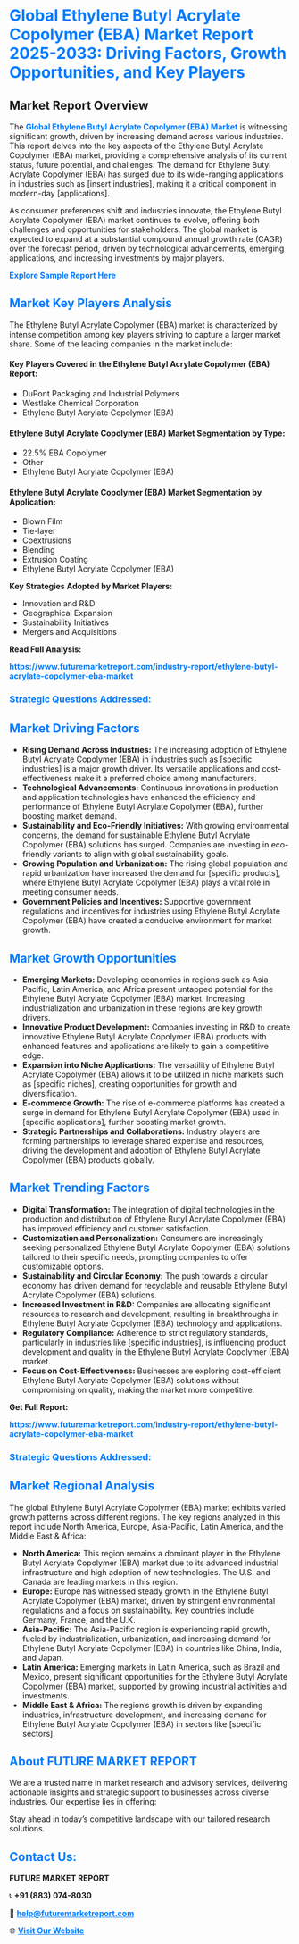 <h1 style="color: #007BFF;">Global Ethylene Butyl Acrylate Copolymer (EBA) Market Report 2025-2033: Driving Factors, Growth Opportunities, and Key Players</h1>

<section id="overview">
<h2>Market Report Overview</h2>
<p>The <a href="https://www.futuremarketreport.com/industry-report/ethylene-butyl-acrylate-copolymer-eba-market" style="color: #007BFF; text-decoration: none;"><strong>Global Ethylene Butyl Acrylate Copolymer (EBA) Market</strong></a> is witnessing significant growth, driven by increasing demand across various industries. This report delves into the key aspects of the Ethylene Butyl Acrylate Copolymer (EBA) market, providing a comprehensive analysis of its current status, future potential, and challenges. The demand for Ethylene Butyl Acrylate Copolymer (EBA) has surged due to its wide-ranging applications in industries such as [insert industries], making it a critical component in modern-day [applications].</p>
<p>As consumer preferences shift and industries innovate, the Ethylene Butyl Acrylate Copolymer (EBA) market continues to evolve, offering both challenges and opportunities for stakeholders. The global market is expected to expand at a substantial compound annual growth rate (CAGR) over the forecast period, driven by technological advancements, emerging applications, and increasing investments by major players.</p>
</section>

<section id="overview">
<p><a href="https://www.futuremarketreport.com/request-sample/reportId=100750" style="color: #007BFF; text-decoration: none;"><strong>Explore Sample Report Here</strong></a></p>
</section>

<section id="key-players">
<h2 style="color: #007BFF;">Market Key Players Analysis</h2>
<p>The Ethylene Butyl Acrylate Copolymer (EBA) market is characterized by intense competition among key players striving to capture a larger market share. Some of the leading companies in the market include:</p>
<h4>Key Players Covered in the Ethylene Butyl Acrylate Copolymer (EBA) Report:</h4>
<ul><li>DuPont Packaging and Industrial Polymers</li><li>Westlake Chemical Corporation</li><li>Ethylene Butyl Acrylate Copolymer (EBA)</li></ul>
<h4>Ethylene Butyl Acrylate Copolymer (EBA) Market Segmentation by Type:</h4>
<ul><li>22.5% EBA Copolymer</li><li>Other</li><li>Ethylene Butyl Acrylate Copolymer (EBA)</li></ul>

<h4>Ethylene Butyl Acrylate Copolymer (EBA) Market Segmentation by Application:</h4>
<ul><li>Blown Film</li><li>Tie-layer</li><li>Coextrusions</li><li>Blending</li><li>Extrusion Coating</li><li>Ethylene Butyl Acrylate Copolymer (EBA)</li></ul>
<p><strong>Key Strategies Adopted by Market Players:</strong></p>
<ul>
<li>Innovation and R&D</li>
<li>Geographical Expansion</li>
<li>Sustainability Initiatives</li>
<li>Mergers and Acquisitions</li>
</ul>
</section>

<section>
<p><strong>Read Full Analysis: </strong></p><a href="https://www.futuremarketreport.com/industry-report/ethylene-butyl-acrylate-copolymer-eba-market" style="color: #007BFF; text-decoration: none;"><strong>https://www.futuremarketreport.com/industry-report/ethylene-butyl-acrylate-copolymer-eba-market</strong></a>
<h3 style="color: #007BFF;">Strategic Questions Addressed:</h3>
</section>

<section id="driving-factors">
<h2 style="color: #007BFF;">Market Driving Factors</h2>
<ul>
<li><strong>Rising Demand Across Industries:</strong> The increasing adoption of Ethylene Butyl Acrylate Copolymer (EBA) in industries such as [specific industries] is a major growth driver. Its versatile applications and cost-effectiveness make it a preferred choice among manufacturers.</li>
<li><strong>Technological Advancements:</strong> Continuous innovations in production and application technologies have enhanced the efficiency and performance of Ethylene Butyl Acrylate Copolymer (EBA), further boosting market demand.</li>
<li><strong>Sustainability and Eco-Friendly Initiatives:</strong> With growing environmental concerns, the demand for sustainable Ethylene Butyl Acrylate Copolymer (EBA) solutions has surged. Companies are investing in eco-friendly variants to align with global sustainability goals.</li>
<li><strong>Growing Population and Urbanization:</strong> The rising global population and rapid urbanization have increased the demand for [specific products], where Ethylene Butyl Acrylate Copolymer (EBA) plays a vital role in meeting consumer needs.</li>
<li><strong>Government Policies and Incentives:</strong> Supportive government regulations and incentives for industries using Ethylene Butyl Acrylate Copolymer (EBA) have created a conducive environment for market growth.</li>
</ul>
</section>

<section id="growth-opportunities">
<h2 style="color: #007BFF;">Market Growth Opportunities</h2>
<ul>
<li><strong>Emerging Markets:</strong> Developing economies in regions such as Asia-Pacific, Latin America, and Africa present untapped potential for the Ethylene Butyl Acrylate Copolymer (EBA) market. Increasing industrialization and urbanization in these regions are key growth drivers.</li>
<li><strong>Innovative Product Development:</strong> Companies investing in R&D to create innovative Ethylene Butyl Acrylate Copolymer (EBA) products with enhanced features and applications are likely to gain a competitive edge.</li>
<li><strong>Expansion into Niche Applications:</strong> The versatility of Ethylene Butyl Acrylate Copolymer (EBA) allows it to be utilized in niche markets such as [specific niches], creating opportunities for growth and diversification.</li>
<li><strong>E-commerce Growth:</strong> The rise of e-commerce platforms has created a surge in demand for Ethylene Butyl Acrylate Copolymer (EBA) used in [specific applications], further boosting market growth.</li>
<li><strong>Strategic Partnerships and Collaborations:</strong> Industry players are forming partnerships to leverage shared expertise and resources, driving the development and adoption of Ethylene Butyl Acrylate Copolymer (EBA) products globally.</li>
</ul>
</section>

<section id="trending-factors">
<h2 style="color: #007BFF;">Market Trending Factors</h2>
<ul>
<li><strong>Digital Transformation:</strong> The integration of digital technologies in the production and distribution of Ethylene Butyl Acrylate Copolymer (EBA) has improved efficiency and customer satisfaction.</li>
<li><strong>Customization and Personalization:</strong> Consumers are increasingly seeking personalized Ethylene Butyl Acrylate Copolymer (EBA) solutions tailored to their specific needs, prompting companies to offer customizable options.</li>
<li><strong>Sustainability and Circular Economy:</strong> The push towards a circular economy has driven demand for recyclable and reusable Ethylene Butyl Acrylate Copolymer (EBA) solutions.</li>
<li><strong>Increased Investment in R&D:</strong> Companies are allocating significant resources to research and development, resulting in breakthroughs in Ethylene Butyl Acrylate Copolymer (EBA) technology and applications.</li>
<li><strong>Regulatory Compliance:</strong> Adherence to strict regulatory standards, particularly in industries like [specific industries], is influencing product development and quality in the Ethylene Butyl Acrylate Copolymer (EBA) market.</li>
<li><strong>Focus on Cost-Effectiveness:</strong> Businesses are exploring cost-efficient Ethylene Butyl Acrylate Copolymer (EBA) solutions without compromising on quality, making the market more competitive.</li>
</ul>
</section>

<section>
<p><strong>Get Full Report: </strong></p><a href="https://www.futuremarketreport.com/industry-report/ethylene-butyl-acrylate-copolymer-eba-market" style="color: #007BFF; text-decoration: none;"><strong>https://www.futuremarketreport.com/industry-report/ethylene-butyl-acrylate-copolymer-eba-market</strong></a>
<h3 style="color: #007BFF;">Strategic Questions Addressed:</h3>
</section>


<section id="regional-analysis">
<h2 style="color: #007BFF;">Market Regional Analysis</h2>
<p>The global Ethylene Butyl Acrylate Copolymer (EBA) market exhibits varied growth patterns across different regions. The key regions analyzed in this report include North America, Europe, Asia-Pacific, Latin America, and the Middle East & Africa:</p>
<ul>
<li><strong>North America:</strong> This region remains a dominant player in the Ethylene Butyl Acrylate Copolymer (EBA) market due to its advanced industrial infrastructure and high adoption of new technologies. The U.S. and Canada are leading markets in this region.</li>
<li><strong>Europe:</strong> Europe has witnessed steady growth in the Ethylene Butyl Acrylate Copolymer (EBA) market, driven by stringent environmental regulations and a focus on sustainability. Key countries include Germany, France, and the U.K.</li>
<li><strong>Asia-Pacific:</strong> The Asia-Pacific region is experiencing rapid growth, fueled by industrialization, urbanization, and increasing demand for Ethylene Butyl Acrylate Copolymer (EBA) in countries like China, India, and Japan.</li>
<li><strong>Latin America:</strong> Emerging markets in Latin America, such as Brazil and Mexico, present significant opportunities for the Ethylene Butyl Acrylate Copolymer (EBA) market, supported by growing industrial activities and investments.</li>
<li><strong>Middle East & Africa:</strong> The region’s growth is driven by expanding industries, infrastructure development, and increasing demand for Ethylene Butyl Acrylate Copolymer (EBA) in sectors like [specific sectors].</li>
</ul>
</section>

<footer>
<h2 style="color: #007BFF;">About FUTURE MARKET REPORT</h2>
<p>We are a trusted name in market research and advisory services, delivering actionable insights and strategic support to businesses across diverse industries. Our expertise lies in offering:</p>

<p>Stay ahead in today’s competitive landscape with our tailored research solutions.</p>

<h2 style="color: #007BFF;">Contact Us:</h2>
<p><strong>FUTURE MARKET REPORT</strong></p>
<p>📞 <strong>+91 (883) 074-8030</strong></p>
<p>📧 <strong><a href="mailto:help@futuremarketreport.com" style="color: #007BFF;">help@futuremarketreport.com</a></strong></p>
<p>🌐 <strong><a href="https://www.futuremarketreport.com/" style="color: #007BFF;">Visit Our Website</a></strong></p>
</footer>